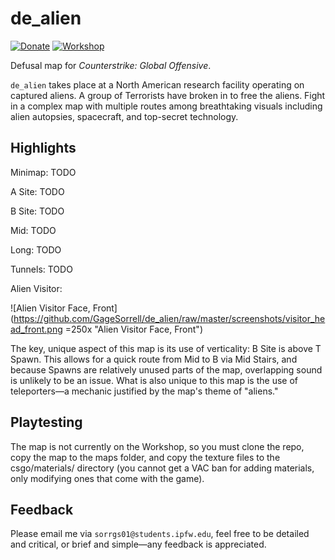 # de_alien

[![Donate](https://img.shields.io/badge/Donate-PayPal-green.svg)](https://paypal.me/GageSorrell/1) [![Workshop](https://img.shields.io/badge/Workshop-Not%20Yet%20uploaded-red.svg)](https://github.com/GageSorrell/de_alien/)

Defusal map for *Counterstrike: Global Offensive*.

`de_alien` takes place at a North American research facility operating on captured aliens.  A group of Terrorists have broken in to free the aliens.  Fight in a complex map with multiple routes among breathtaking visuals including alien autopsies, spacecraft, and top-secret technology.

## Highlights

Minimap:
TODO

A Site:
TODO

B Site:
TODO

Mid:
TODO

Long:
TODO

Tunnels:
TODO

Alien Visitor:

![Alien Visitor Face, Front](https://github.com/GageSorrell/de_alien/raw/master/screenshots/visitor_head_front.png =250x "Alien Visitor Face, Front")

The key, unique aspect of this map is its use of verticality: B Site is above T Spawn.  This allows for a quick route from Mid to B via Mid Stairs, and because Spawns are relatively unused parts of the map, overlapping sound is unlikely to be an issue.  What is also unique to this map is the use of teleporters—a mechanic justified by the map's theme of "aliens."

## Playtesting

The map is not currently on the Workshop, so you must clone the repo, copy the map to the maps folder, and copy the texture files to the csgo/materials/ directory (you cannot get a VAC ban for adding materials, only modifying ones that come with the game).

## Feedback

Please email me via `sorrgs01@students.ipfw.edu`, feel free to be detailed and critical, or brief and simple—any feedback is appreciated.
